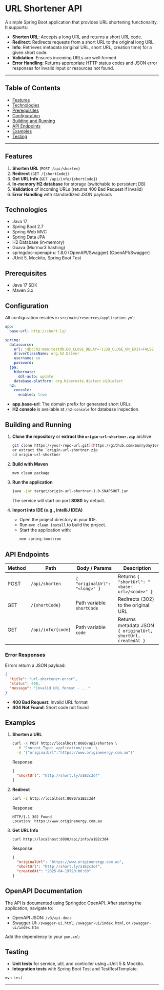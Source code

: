 # URL Shortener API

A simple Spring Boot application that provides URL shortening functionality. It supports:

- **Shorten URL**: Accepts a long URL and returns a short URL code.
- **Redirect**: Redirects requests from a short URL to the original long URL.
- **Info**: Retrieves metadata (original URL, short URL, creation time) for a given short code.
- **Validation**: Ensures incoming URLs are well‑formed.
- **Error Handling**: Returns appropriate HTTP status codes and JSON error responses for invalid input or resources not found.

---

## Table of Contents

- [Features](#features)
- [Technologies](#technologies)
- [Prerequisites](#prerequisites)
- [Configuration](#configuration)
- [Building and Running](#building-and-running)
- [API Endpoints](#api-endpoints)
- [Examples](#examples)
- [Testing](#testing)

---

## Features

1. **Shorten URL** (`POST /api/shorten`)
2. **Redirect** (`GET /{shortCode}`)
3. **Get URL Info** (`GET /api/info/{shortCode}`)
4. **In‑memory H2 database** for storage (switchable to persistent DB)
5. **Validation** of incoming URLs (returns 400 Bad Request if invalid)
6. **Error Handling** with standardized JSON payloads

## Technologies

- Java 17
- Spring Boot 2.7
- Spring Web MVC
- Spring Data JPA
- H2 Database (in‑memory)
- Guava (Murmur3 hashing)
- springdoc-openapi-ui 1.8.0 (OpenAPI/Swagger) (OpenAPI/Swagger)
- JUnit 5, Mockito, Spring Boot Test

## Prerequisites

- Java 17 SDK
- Maven 3.x

## Configuration

All configuration resides in `src/main/resources/application.yml`:

```yaml
app:
  base-url: http://short.ly/

spring:
  datasource:
    url: jdbc:h2:mem:testdb;DB_CLOSE_DELAY=-1;DB_CLOSE_ON_EXIT=FALSE
    driverClassName: org.h2.Driver
    username: sa
    password: 
  jpa:
    hibernate:
      ddl-auto: update
    database-platform: org.hibernate.dialect.H2Dialect
  h2:
    console:
      enabled: true
```

- **app.base-url**: The domain prefix for generated short URLs.
- **H2 console** is available at `/h2-console` for database inspection.

## Building and Running

1. **Clone the repository** or **extract the `origin-url-shortner.zip`** archive

   ```bash
   git clone https://your-repo-url.git](https://github.com/Sunnyday16/origin-url-shortner.git
   or extract the `origin-url-shortner.zip
   cd origin-url-shortner
   ```

2. **Build with Maven**

   ```bash
   mvn clean package
   ```

3. **Run the application**

   ```bash
   java -jar target/origin-url-shortner-1.0-SNAPSHOT.jar
   ```

   The service will start on port **8080** by default.

4. **Import into IDE (e.g., IntelliJ IDEA)**
   - Open the project directory in your IDE.
   - Run `mvn clean install` to build the project.
   - Start the application with:
     ```bash
     mvn spring-boot:run
     ```


## API Endpoints

| Method | Path               | Body / Params                      | Description                                       |
|--------|--------------------|------------------------------------|---------------------------------------------------|
| POST   | `/api/shorten`     | `{ "originalUrl": "<long>" }`  | Returns `{ "shortUrl": "<base-url>/<code>" }`|
| GET    | `/{shortCode}`     | Path variable `shortCode`          | Redirects (302) to the original URL              |
| GET    | `/api/info/{code}` | Path variable `code`               | Returns metadata JSON `{ originalUrl, shortUrl, createdAt }` |

### Error Responses

Errors return a JSON payload:

```json
{
  "title": "url-shortener-error",
  "status": 400,
  "message": "Invalid URL format - ..."
}
```

- **400 Bad Request**: Invalid URL format
- **404 Not Found**: Short code not found

## Examples

1. **Shorten a URL**

   ```bash
   curl -X POST http://localhost:8080/api/shorten \
     -H 'Content-Type: application/json' \
     -d '{"originalUrl":"https://www.originenergy.com.au"}'
   ```

   Response:

   ```json
   {
     "shortUrl": "http://short.ly/a1B2c3d4"
   }
   ```

2. **Redirect**

   ```bash
   curl -i http://localhost:8080/a1B2c3d4
   ```

   Response:

   ```http
   HTTP/1.1 302 Found
   Location: https://www.originenergy.com.au
   ```

3. **Get URL Info**

   ```bash
   curl http://localhost:8080/api/info/a1B2c3d4
   ```

   Response:

   ```json
   {
     "originalUrl": "https://www.originenergy.com.au",
     "shortUrl": "http://short.ly/a1B2c3d4",
     "createdAt": "2025-04-19T20:00:00"
   }
   ```

## OpenAPI Documentation

The API is documented using Springdoc OpenAPI. After starting the application, navigate to:

- OpenAPI JSON: `/v3/api-docs`
- Swagger UI: `/swagger-ui.html`, `/swagger-ui/index.html`, or `/swagger-ui/index.htm`

Add the dependency to your `pom.xml`:



## Testing

- **Unit tests** for service, util, and controller using JUnit 5 & Mockito.
- **Integration tests** with Spring Boot Test and TestRestTemplate.

```bash
mvn test
```

---



